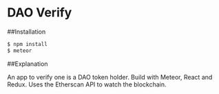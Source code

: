 # DAO Verify

##Installation

```bash
$ npm install
$ meteor
```

##Explanation

An app to verify one is a DAO token holder. Build with Meteor, React and Redux. Uses the Etherscan API to watch the blockchain.
